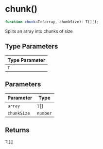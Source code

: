 # chunk()

```ts
function chunk<T>(array, chunkSize): T[][];
```

Splits an array into chunks of size

## Type Parameters

| Type Parameter |
| -------------- |
| `T`            |

## Parameters

| Parameter   | Type     |
| ----------- | -------- |
| `array`     | `T`[]    |
| `chunkSize` | `number` |

## Returns

`T`[][]
